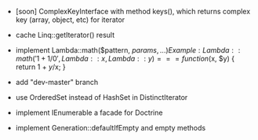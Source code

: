 * [soon] ComplexKeyInterface with method keys(), which returns complex key (array, object, etc) for iterator

* cache Linq::getIterator() result

* implement Lambda::math($pattern, $params, ...)
  Example: Lambda::math('1+{1}/{0}', Lambda::x, Lambda::y) === function ($x, $y) { return 1 + $y/$x; }

* add "dev-master" branch

* use OrderedSet instead of HashSet in DistinctIterator

* implement IEnumerable a facade for Doctrine

* implement Generation::defaultIfEmpty and empty methods